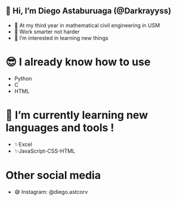 ## 👋 Hi, I’m Diego Astaburuaga (@Darkrayyss) 
- 👋 At my third year in mathematical civil engineering in USM
- 🤯 Work smarter not harder
- 👀 I’m interested in learning new things
# 😎 I already know how to use
- Python
- C
- HTML
# 🌱 I’m currently learning new languages and tools !
- ✨Excel
- ✨JavaScript-CSS-HTML
# Other social media
- 😅 Instagram: @diego.astcorv
<!---
Darkrayyss/Darkrayyss is a ✨ special ✨ repository because its `README.md` (this file) appears on your GitHub profile.
You can click the Preview link to take a look at your changes.
--->
